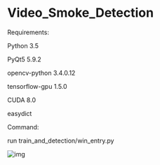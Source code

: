 # Video_Smoke_Detection
Requirements:

Python  3.5

PyQt5	5.9.2	

opencv-python	3.4.0.12

tensorflow-gpu	1.5.0	

CUDA 8.0

easydict

Command:

run train_and_detection/win_entry.py

![img](http://github.com/xjg0124/Video_Smoke_Detection/raw/master/img/2Dto3D.png)
